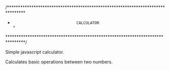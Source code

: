 /********************************************************************************
*                                 CALCULATOR                                    *       
********************************************************************************/

Simple javascript calculator.

Calculates basic operations between two numbers.
